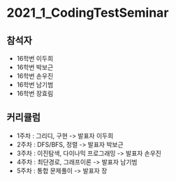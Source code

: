 # 2021_1_CodingTestSeminar
## 참석자
- 16학번 이두희
- 16학번 박보근
- 16학번 손우진
- 16학번 남기범
- 16학번 장효림
## 커리큘럼
- 1주차 : 그리디, 구현 -> 발표자 이두희
- 2주차 : DFS/BFS, 정렬 -> 발표자 박보근
- 3주차 : 이진탐색, 다이나믹 프로그래밍 -> 발표자 손우진
- 4주차 : 최단경로, 그래프이론 -> 발표자 남기범
- 5주차 : 통합 문제풀이 -> 발표자 장
